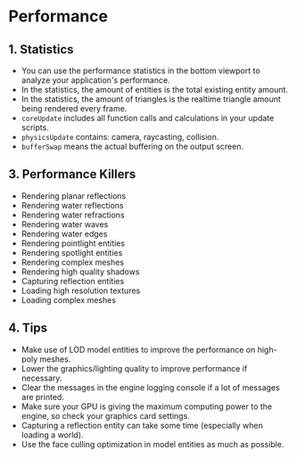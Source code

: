 # Performance

## 1. Statistics

- You can use the performance statistics in the bottom viewport to analyze your application's performance.
- In the statistics, the amount of entities is the total existing entity amount.
- In the statistics, the amount of triangles is the realtime triangle amount being rendered every frame.
- `coreUpdate` includes all function calls and calculations in your update scripts.
- `physicsUpdate` contains: camera, raycasting, collision.
- `bufferSwap` means the actual buffering on the output screen.

## 3. Performance Killers

- Rendering planar reflections
- Rendering water reflections
- Rendering water refractions
- Rendering water waves
- Rendering water edges
- Rendering pointlight entities
- Rendering spotlight entities
- Rendering complex meshes
- Rendering high quality shadows
- Capturing reflection entities
- Loading high resolution textures
- Loading complex meshes

## 4. Tips

- Make use of LOD model entities to improve the performance on high-poly meshes.
- Lower the graphics/lighting quality to improve performance if necessary.
- Clear the messages in the engine logging console if a lot of messages are printed.
- Make sure your GPU is giving the maximum computing power to the engine, so check your graphics card settings.
- Capturing a reflection entity can take some time (especially when loading a world).
- Use the face culling optimization in model entities as much as possible.
